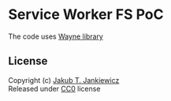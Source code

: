 # Service Worker FS PoC

The code uses [Wayne library](https://github.com/jcubic/wayne)

## License
Copyright (c) [Jakub T. Jankiewicz](https://jakub.jankiewicz.org)<br/>
Released under [CC0](https://creativecommons.org/public-domain/cc0/) license
